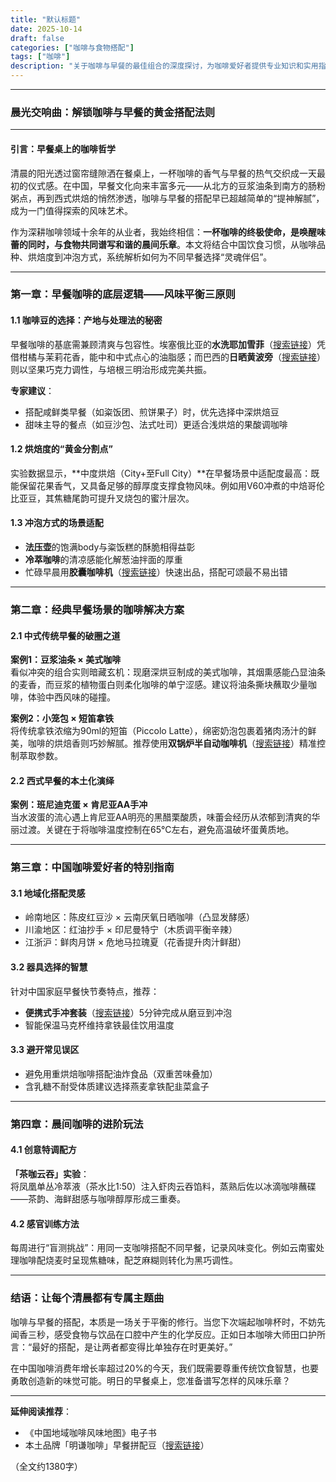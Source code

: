 ```yaml
---
title: "默认标题"
date: 2025-10-14
draft: false
categories: ["咖啡与食物搭配"]
tags: ["咖啡"]
description: "关于咖啡与早餐的最佳组合的深度探讨，为咖啡爱好者提供专业知识和实用指南。"
---
```


---
### 晨光交响曲：解锁咖啡与早餐的黄金搭配法则

---

#### 引言：早餐桌上的咖啡哲学  
清晨的阳光透过窗帘缝隙洒在餐桌上，一杯咖啡的香气与早餐的热气交织成一天最初的仪式感。在中国，早餐文化向来丰富多元——从北方的豆浆油条到南方的肠粉粥点，再到西式烘焙的悄然渗透，咖啡与早餐的搭配早已超越简单的“提神解腻”，成为一门值得探索的风味艺术。  

作为深耕咖啡领域十余年的从业者，我始终相信：**一杯咖啡的终极使命，是唤醒味蕾的同时，与食物共同谱写和谐的晨间乐章**。本文将结合中国饮食习惯，从咖啡品种、烘焙度到冲泡方式，系统解析如何为不同早餐选择“灵魂伴侣”。

---

### 第一章：早餐咖啡的底层逻辑——风味平衡三原则  

#### 1.1 咖啡豆的选择：产地与处理法的秘密  
早餐咖啡的基底需兼顾清爽与包容性。埃塞俄比亚的**水洗耶加雪菲**（[搜索链接](https://www.amazon.com/s?k=%E6%90%9C%E7%B4%A2%E9%93%BE%E6%8E%A5&tag=coffeeprism-20)）凭借柑橘与茉莉花香，能中和中式点心的油脂感；而巴西的**日晒黄波旁**（[搜索链接](https://www.amazon.com/s?k=%E6%90%9C%E7%B4%A2%E9%93%BE%E6%8E%A5&tag=coffeeprism-20)）则以坚果巧克力调性，与培根三明治形成完美共振。  

**专家建议**：  
- 搭配咸鲜类早餐（如粢饭团、煎饼果子）时，优先选择中深烘焙豆  
- 甜味主导的餐点（如豆沙包、法式吐司）更适合浅烘焙的果酸调咖啡  

#### 1.2 烘焙度的“黄金分割点”  
实验数据显示，**中度烘焙（City+至Full City）**在早餐场景中适配度最高：既能保留花果香气，又具备足够的醇厚度支撑食物风味。例如用V60冲煮的中焙哥伦比亚豆，其焦糖尾韵可提升叉烧包的蜜汁层次。  

#### 1.3 冲泡方式的场景适配  
- **法压壶**的饱满body与粢饭糕的酥脆相得益彰  
- **冷萃咖啡**的清凉感能化解葱油拌面的厚重  
- 忙碌早晨用**胶囊咖啡机**（[搜索链接](https://www.amazon.com/s?k=%E6%90%9C%E7%B4%A2%E9%93%BE%E6%8E%A5&tag=coffeeprism-20)）快速出品，搭配可颂最不易出错  

---

### 第二章：经典早餐场景的咖啡解决方案  

#### 2.1 中式传统早餐的破圈之道  
**案例1：豆浆油条 × 美式咖啡**  
看似冲突的组合实则暗藏玄机：现磨深烘豆制成的美式咖啡，其烟熏感能凸显油条的麦香，而豆浆的植物蛋白则柔化咖啡的单宁涩感。建议将油条撕块蘸取少量咖啡，体验中西风味的碰撞。  

**案例2：小笼包 × 短笛拿铁**  
将传统拿铁浓缩为90ml的短笛（Piccolo Latte），绵密奶泡包裹着猪肉汤汁的鲜美，咖啡的烘焙香则巧妙解腻。推荐使用**双锅炉半自动咖啡机**（[搜索链接](https://www.amazon.com/s?k=%E6%90%9C%E7%B4%A2%E9%93%BE%E6%8E%A5&tag=coffeeprism-20)）精准控制萃取参数。  

#### 2.2 西式早餐的本土化演绎  
**案例：班尼迪克蛋 × 肯尼亚AA手冲**  
当水波蛋的流心遇上肯尼亚AA明亮的黑醋栗酸质，味蕾会经历从浓郁到清爽的华丽过渡。关键在于将咖啡温度控制在65°C左右，避免高温破坏蛋黄质地。  

---

### 第三章：中国咖啡爱好者的特别指南  

#### 3.1 地域化搭配灵感  
- 岭南地区：陈皮红豆沙 × 云南厌氧日晒咖啡（凸显发酵感）  
- 川渝地区：红油抄手 × 印尼曼特宁（木质调平衡辛辣）  
- 江浙沪：鲜肉月饼 × 危地马拉瑰夏（花香提升肉汁鲜甜）  

#### 3.2 器具选择的智慧  
针对中国家庭早餐快节奏特点，推荐：  
- **便携式手冲套装**（[搜索链接](https://www.amazon.com/s?k=%E6%90%9C%E7%B4%A2%E9%93%BE%E6%8E%A5&tag=coffeeprism-20)）5分钟完成从磨豆到冲泡  
- 智能保温马克杯维持拿铁最佳饮用温度  

#### 3.3 避开常见误区  
- 避免用重烘焙咖啡搭配油炸食品（双重苦味叠加）  
- 含乳糖不耐受体质建议选择燕麦拿铁配韭菜盒子  

---

### 第四章：晨间咖啡的进阶玩法  

#### 4.1 创意特调配方  
**「茶咖云吞」实验**：  
将凤凰单丛冷萃液（茶水比1:50）注入虾肉云吞馅料，蒸熟后佐以冰滴咖啡蘸碟——茶韵、海鲜甜感与咖啡醇厚形成三重奏。  

#### 4.2 感官训练方法  
每周进行“盲测挑战”：用同一支咖啡搭配不同早餐，记录风味变化。例如云南蜜处理咖啡配烧麦时呈现焦糖味，配芝麻糊则转化为黑巧调性。  

---

### 结语：让每个清晨都有专属主题曲  
咖啡与早餐的搭配，本质是一场关于平衡的修行。当您下次端起咖啡杯时，不妨先闻香三秒，感受食物与饮品在口腔中产生的化学反应。正如日本咖啡大师田口护所言：“最好的搭配，是让两者都变得比单独存在时更美好。”  

在中国咖啡消费年增长率超过20%的今天，我们既需要尊重传统饮食智慧，也要勇敢创造新的味觉可能。明日的早餐桌上，您准备谱写怎样的风味乐章？  

---

**延伸阅读推荐**：  
- 《中国地域咖啡风味地图》电子书  
- 本土品牌「明谦咖啡」早餐拼配豆（[搜索链接](https://www.amazon.com/s?k=%E6%90%9C%E7%B4%A2%E9%93%BE%E6%8E%A5&tag=coffeeprism-20)）  

（全文约1380字）